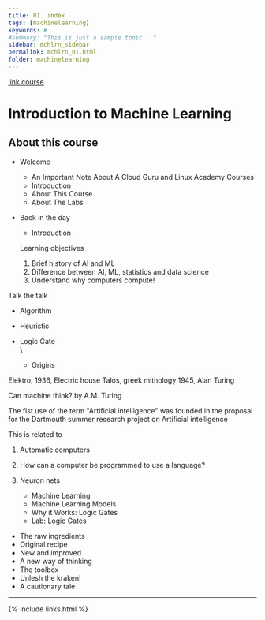 ```yaml
---
title: 01. index
tags: [machinelearning]
keywords: #
#summary: "This is just a sample topic..."
sidebar: mchlrn_sidebar
permalink: mchlrn_01.html
folder: machinelearning
---
```


[link course](https://linuxacademy.com/cp/coursescheduler/view/id/492070)

# Introduction to Machine Learning

## About this course

* Welcome
    - An Important Note About A Cloud Guru and Linux Academy Courses
    - Introduction
    - About This Course
    - About The Labs

* Back in  the day
    - Introduction

    Learning objectives
    1. Brief history of AI and ML
    2. Difference between AI, ML, statistics and data science
    3. Understand why computers compute!

 Talk the talk
*  Algorithm
* Heuristic
* Logic Gate
\
\


    - Origins


Elektro, 1936, Electric house
Talos, greek mithology
1945, Alan Turing

Can machine think? by A.M. Turing

The fist use of the term "Artificial intelligence" was founded in the proposal for the Dartmouth summer research project on Artificial intelligence

This is related to
1. Automatic computers
2. How can a computer be programmed to use a language?
3. Neuron nets



    - Machine Learning
    - Machine Learning Models
    - Why it Works: Logic Gates
    - Lab: Logic Gates

* The raw ingredients
* Original recipe
* New and improved
* A new way of thinking
* The toolbox
* Unlesh the kraken!
* A cautionary tale




---


{% include links.html %}